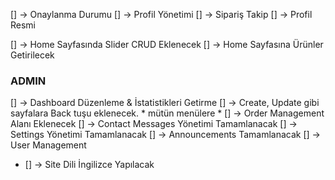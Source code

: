 [] -> Onaylanma Durumu
[] -> Profil Yönetimi
    [] -> Sipariş Takip
    [] -> Profil Resmi

[] -> Home Sayfasında Slider CRUD Eklenecek
[] -> Home Sayfasına Ürünler Getirilecek

### ADMIN
[] -> Dashboard Düzenleme & İstatistikleri Getirme
[] -> Create, Update gibi sayfalara Back tuşu eklenecek. * mütün menülere *
[] -> Order Management Alanı Eklenecek
[] -> Contact Messages Yönetimi Tamamlanacak
[] -> Settings Yönetimi Tamamlanacak
[] -> Announcements Tamamlanacak
[] -> User Management

* [] -> Site Dili İngilizce Yapılacak

